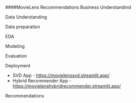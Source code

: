 ####MovieLens Recommendations
Business Understandind

Data Understanding

Data preparation

EDA

Modeling

Evaluation

Deployment

* SVD App - https://movielenssvd.streamlit.app/
* Hybrid Recommender App - https://movielenshybridrecommender.streamlit.app/

Recommendations

